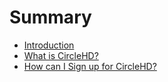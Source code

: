 # Summary

* [Introduction](README.md)
* [What is CircleHD?](first-question.md)
* [How can I Sign up for CircleHD?](second-question.md)

